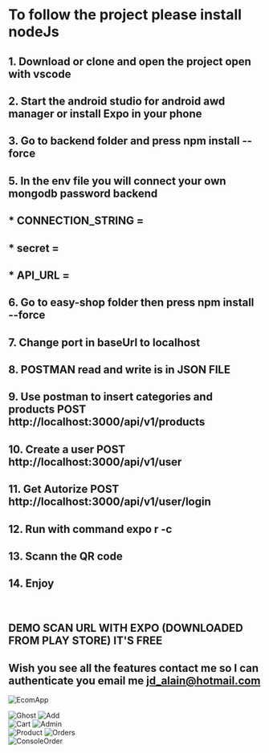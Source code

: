 # To follow the project please install nodeJs
## 1. Download or clone and open the project open with vscode
## 2. Start the android studio for android awd manager or install Expo in your phone 
## 3. Go to backend folder and press npm install --force
## 5. In the env file you will connect your own mongodb password backend 

## * CONNECTION_STRING = ##
## * secret =  ##
## * API_URL =  ##

## 6. Go to easy-shop folder then press npm install --force
## 7. Change port in baseUrl to localhost
## 8. POSTMAN read and write is in JSON FILE
## 9. Use postman to insert categories and products POST http://localhost:3000/api/v1/products
## 10. Create a user POST http://localhost:3000/api/v1/user
## 11. Get Autorize POST http://localhost:3000/api/v1/user/login
## 12. Run with command expo r -c
## 13. Scann the QR code
## 14. Enjoy
<br/>

## DEMO SCAN URL WITH EXPO (DOWNLOADED FROM PLAY STORE) IT'S FREE 
## Wish you see all the features contact me so I can authenticate you email me jd_alain@hotmail.com

![EcomApp](https://user-images.githubusercontent.com/57671826/139216400-3a305413-8a71-4d0d-a32c-95d03a3cb60e.png)


![Ghost](https://user-images.githubusercontent.com/57671826/139060513-4208c97a-c98d-4e50-b3b2-0e14cd83162f.png)
![Add](https://user-images.githubusercontent.com/57671826/139079854-9e58d27f-8672-4b67-bcce-6a32a5ede33e.png)
<br/>
![Cart](https://user-images.githubusercontent.com/57671826/139060698-7d53d366-dd10-4c53-ab99-6bdd4323f6d9.png)
![Admin](https://user-images.githubusercontent.com/57671826/139060713-f0d6b141-1c87-43da-a5d9-501b181dd72a.png)
<br/>
![Product](https://user-images.githubusercontent.com/57671826/139061063-bce81e91-0839-4b6d-ae9b-8f249e924d63.png)
![Orders](https://user-images.githubusercontent.com/57671826/139072881-e9353776-ff31-403a-8307-0ea8d2e8562b.png)
<br/>
![ConsoleOrder](https://user-images.githubusercontent.com/57671826/139068040-d353c717-e3f2-486b-999f-e536fd2f67da.png)
